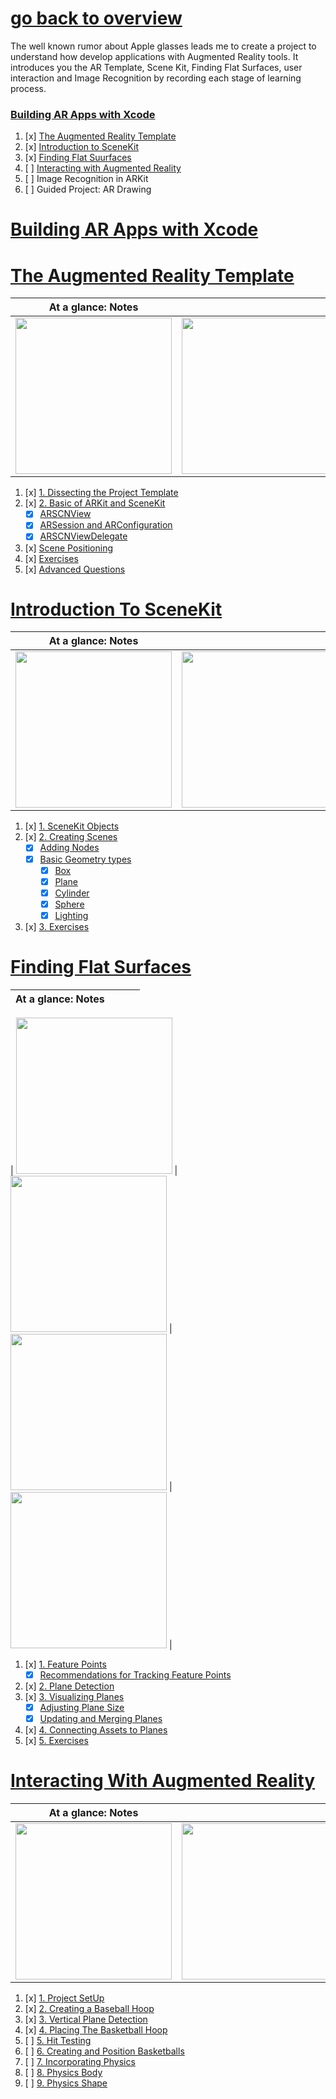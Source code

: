 # [go back to overview](https://github.com/c4arl0s)

The well known rumor about Apple glasses leads me to create a project to understand how develop applications with Augmented Reality tools. It introduces you the AR Template, Scene Kit, Finding Flat Surfaces, user interaction and Image Recognition by recording each stage of learning process.

### [Building AR Apps with Xcode](https://github.com/c4arl0s/AppDevelopmentWithSwiftGeneralIndex#4-building-ar-apps-with-xcode)

1. [x] [The Augmented Reality Template](https://github.com/c4arl0s/BuildingARAppsWithXcodeContentIndex#the-augmented-reality-template) 
2. [x] [Introduction to SceneKit](https://github.com/c4arl0s/BuildingARAppsWithXcodeContentIndex#introduction-to-scenekit)
3. [x] [Finding Flat Suurfaces](https://github.com/c4arl0s/BuildingARAppsWithXcodeContentIndex#finding-flat-surfaces)
4. [ ] [Interacting with Augmented Reality](https://github.com/c4arl0s/BuildingARAppsWithXcodeContentIndex#interacting-with-augmented-reality)
5. [ ] Image Recognition in ARKit
6. [ ] Guided Project: AR Drawing

# [Building AR Apps with Xcode](https://github.com/c4arl0s/AppDevelopmentWithSwift#4-building-ar-apps-with-xcode)

# [The Augmented Reality Template](https://github.com/c4arl0s/TheAugmentedRealityTemplate#the-augmented-reality-template)

| At a glance: Notes                                                                                                            |                                                                                                                               |                                                                                                                               |                                                                                                                               |
|-------------------------------------------------------------------------------------------------------------------------------|-------------------------------------------------------------------------------------------------------------------------------|-------------------------------------------------------------------------------------------------------------------------------|-------------------------------------------------------------------------------------------------------------------------------|
| <img src="https://user-images.githubusercontent.com/24994818/112661119-c7a9fe80-8e1b-11eb-921d-de907c079b0d.png" width="250"> | <img src="https://user-images.githubusercontent.com/24994818/112661856-9aaa1b80-8e1c-11eb-9369-89b6fb4e3030.gif" width="250"> | <img src="https://user-images.githubusercontent.com/24994818/113484671-cd7c9100-9466-11eb-81de-80d80b83ec21.gif" width="250"> | <img src="https://user-images.githubusercontent.com/24994818/124369051-2ce86980-dc2d-11eb-805c-5b36ca8ff639.png" width="250"> |

1. [x] [1. Dissecting the Project Template](https://github.com/c4arl0s/TheAugmentedRealityTemplate#1-dissecting-the-project-template)
2. [x] [2. Basic of ARKit and SceneKit](https://github.com/c4arl0s/TheAugmentedRealityTemplate#2-basic-of-arkit-and-scenekit)
    - [x] [ARSCNView](https://github.com/c4arl0s/TheAugmentedRealityTemplate#--arscnview)
    - [x] [ARSession and ARConfiguration](https://github.com/c4arl0s/TheAugmentedRealityTemplate#--arsession-and-arconfiguration)
    - [x] [ARSCNViewDelegate](https://github.com/c4arl0s/TheAugmentedRealityTemplate#--arscnviewdelegate)
3. [x] [Scene Positioning](https://github.com/c4arl0s/TheAugmentedRealityTemplate#3-scene-positioning)
4. [x] [Exercises](https://github.com/c4arl0s/TheAugmentedRealityTemplate#4-exercises)
5. [x] [Advanced Questions](https://github.com/c4arl0s/TheAugmentedRealityTemplate#5-advanced-questions)

# [Introduction To SceneKit](https://github.com/c4arl0s/IntroductionToSceneKit#introduction-to-scenekit)

| At a glance: Notes                                                                                                            |                                                                                                                               |                                                                                                                               |                                                                                                                               |
|-------------------------------------------------------------------------------------------------------------------------------|-------------------------------------------------------------------------------------------------------------------------------|-------------------------------------------------------------------------------------------------------------------------------|-------------------------------------------------------------------------------------------------------------------------------|
| <img src="https://user-images.githubusercontent.com/24994818/114269535-534f8d80-99cd-11eb-865d-14d59cf27ca3.png" width="250"> | <img src="https://user-images.githubusercontent.com/24994818/114323011-e8937480-9ae8-11eb-9f9d-02921c74d961.png" width="250"> | <img src="https://user-images.githubusercontent.com/24994818/114754013-b7e85080-9d1d-11eb-89c4-cbe31429ac32.png" width="250"> | <img src="https://user-images.githubusercontent.com/24994818/116949160-0c109180-ac47-11eb-933a-9c363da9724e.png" width="250"> |

1. [x] [1. SceneKit Objects](https://github.com/c4arl0s/IntroductionToSceneKit#1-scenekit-objects)
2. [x] [2. Creating Scenes](https://github.com/c4arl0s/IntroductionToSceneKit#2-creating-scenes)
    - [x] [Adding Nodes](https://github.com/c4arl0s/IntroductionToSceneKit#--adding-nodes)
    - [x] [Basic Geometry types](https://github.com/c4arl0s/IntroductionToSceneKit#--basic-geometry-types)
       * [x] [Box](https://github.com/c4arl0s/IntroductionToSceneKit#-box)
       * [x] [Plane](https://github.com/c4arl0s/IntroductionToSceneKit#-plane) 
       * [x] [Cylinder](https://github.com/c4arl0s/IntroductionToSceneKit#-cylinder)
       * [x] [Sphere](https://github.com/c4arl0s/IntroductionToSceneKit#-sphere)
       * [x] [Lighting](https://github.com/c4arl0s/IntroductionToSceneKit#-lighting)
3. [x] [3. Exercises](https://github.com/c4arl0s/IntroductionToSceneKit#3-exercises)

# [Finding Flat Surfaces](https://github.com/c4arl0s/FindingFlatSurfaces#finding-flat-surfaces)

| At a glance: Notes                                                                                                            |                                                                                                                               |                                                                                                                               |                                                                                                                               |
|-------------------------------------------------------------------------------------------------------------------------------|-------------------------------------------------------------------------------------------------------------------------------|-------------------------------------------------------------------------------------------------------------------------------|-------------------------------------------------------------------------------------------------------------------------------|

| <img src="https://user-images.githubusercontent.com/24994818/115166167-3c690500-a077-11eb-8ff3-4427c2788f6d.gif" width="250"> | <img src="https://user-images.githubusercontent.com/24994818/115280305-679e3380-a10d-11eb-8692-69f08ffd0bd2.gif" width="250"> | <img src="https://user-images.githubusercontent.com/24994818/115572645-b66ed900-a285-11eb-9f9c-74fe17da4f52.gif" width="250"> | <img src="https://user-images.githubusercontent.com/24994818/115948787-d70d7d80-a495-11eb-9caf-835453d06018.png" width="250"> |

1. [x] [1. Feature Points](https://github.com/c4arl0s/FindingFlatSurfaces#1-feature-points)
    - [x] [Recommendations for Tracking Feature Points](https://github.com/c4arl0s/FindingFlatSurfaces#--recommendations-for-tracking-feature-points)
2. [x] [2. Plane Detection](https://github.com/c4arl0s/FindingFlatSurfaces#2-plane-detection)
3. [x] [3. Visualizing Planes](https://github.com/c4arl0s/FindingFlatSurfaces#3-visualizing-planes)
    - [x] [Adjusting Plane Size](https://github.com/c4arl0s/FindingFlatSurfaces#--adjusting-plane-size)
    - [x] [Updating and Merging Planes](https://github.com/c4arl0s/FindingFlatSurfaces#--updating-and-merging-planes)
4. [x] [4. Connecting Assets to Planes](https://github.com/c4arl0s/FindingFlatSurfaces#4-connecting-assets-to-planes)
5. [x] [5. Exercises](https://github.com/c4arl0s/FindingFlatSurfaces#5-exercises)

# [Interacting With Augmented Reality](https://github.com/c4arl0s/interactingwithaugmentedreality#interacting-with-augmented-reality)

| At a glance: Notes                                                                                                            |                                                                                                                               |                                                                                                                               |                                                                                                                               |
|-------------------------------------------------------------------------------------------------------------------------------|-------------------------------------------------------------------------------------------------------------------------------|-------------------------------------------------------------------------------------------------------------------------------|-------------------------------------------------------------------------------------------------------------------------------|
| <img src="https://user-images.githubusercontent.com/24994818/116311307-bb91c380-a770-11eb-8d38-32e7e21dabed.png" width="250"> | <img src="https://user-images.githubusercontent.com/24994818/116311759-38bd3880-a771-11eb-8f1e-45b1c6116796.png" width="250"> | <img src="https://user-images.githubusercontent.com/24994818/116311963-7a4de380-a771-11eb-8e79-1ed97eb29b80.png" width="250"> | <img src="https://user-images.githubusercontent.com/24994818/116498599-b49daa80-a86f-11eb-9491-111a7d12c01b.gif" width="250"> |

1. [x] [1. Project SetUp](https://github.com/c4arl0s/interactingwithaugmentedreality#1-Project-SetUp)
2. [x] [2. Creating a Baseball Hoop](https://github.com/c4arl0s/interactingwithaugmentedreality#2-Creating-a-Baseball-Hoop)
3. [x] [3. Vertical Plane Detection](https://github.com/c4arl0s/interactingwithaugmentedreality#3-Vertical-Plane-Detection)
4. [x] [4. Placing The Basketball Hoop](https://github.com/c4arl0s/interactingwithaugmentedreality#4-Placing-The-Basketball-Hoop)
5. [ ] [5. Hit Testing](https://github.com/c4arl0s/interactingwithaugmentedreality#5-Hit-Testing)
6. [ ] [6. Creating and Position Basketballs](https://github.com/c4arl0s/interactingwithaugmentedreality#6-Creating-and-Position-Basketballs)
7. [ ] [7. Incorporating Physics](https://github.com/c4arl0s/interactingwithaugmentedreality#7-Incorporating-Physics)
8. [ ] [8. Physics Body](https://github.com/c4arl0s/interactingwithaugmentedreality#8-Physics-Body)
9. [ ] [9. Physics Shape](https://github.com/c4arl0s/interactingwithaugmentedreality#9-Physics-Shape)
